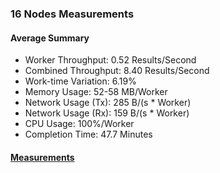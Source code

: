 ### 16 Nodes Measurements

#### Average Summary

- Worker Throughput: 0.52 Results/Second
- Combined Throughput: 8.40 Results/Second
- Work-time Variation: 6.19%
- Memory Usage: 52-58 MB/Worker
- Network Usage (Tx): 285 B/(s * Worker)
- Network Usage (Rx): 159 B/(s * Worker)
- CPU Usage: 100%/Worker
- Completion Time: 47.7 Minutes

#### [Measurements](https://snapshots.raintank.io/dashboard/snapshot/3Cg8WxwpUQ9H8DDN759gVkYSh7oejnr4)